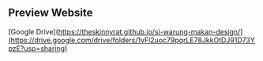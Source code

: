 ## Preview Website

 [Google Drive](https://theskinnyrat.github.io/si-warung-makan-design/](https://drive.google.com/drive/folders/1vFl2uoc79pqrLE78JkkOtDJ91D73YpzE?usp=sharing)

